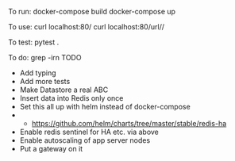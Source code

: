 To run:
docker-compose build
docker-compose up

To use:
curl localhost:80/
curl localhost:80/url/<url-to-test>/

To test:
pytest .

To do:
grep -irn TODO
* Add typing
* Add more tests
* Make Datastore a real ABC
* Insert data into Redis only once
* Set this all up with helm instead of docker-compose
* * https://github.com/helm/charts/tree/master/stable/redis-ha
* Enable redis sentinel for HA etc. via above
* Enable autoscaling of app server nodes
* Put a gateway on it
